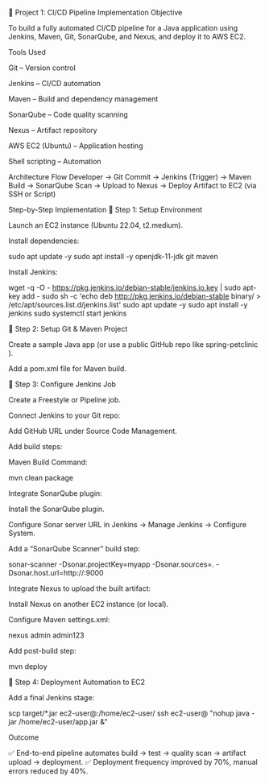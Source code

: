 🚀 Project 1: CI/CD Pipeline Implementation
Objective

To build a fully automated CI/CD pipeline for a Java application using Jenkins, Maven, Git, SonarQube, and Nexus, and deploy it to AWS EC2.

Tools Used

Git – Version control

Jenkins – CI/CD automation

Maven – Build and dependency management

SonarQube – Code quality scanning

Nexus – Artifact repository

AWS EC2 (Ubuntu) – Application hosting

Shell scripting – Automation

Architecture Flow
Developer → Git Commit → Jenkins (Trigger) → Maven Build → SonarQube Scan → 
Upload to Nexus → Deploy Artifact to EC2 (via SSH or Script)

Step-by-Step Implementation
🧩 Step 1: Setup Environment

Launch an EC2 instance (Ubuntu 22.04, t2.medium).

Install dependencies:

sudo apt update -y
sudo apt install -y openjdk-11-jdk git maven


Install Jenkins:

wget -q -O - https://pkg.jenkins.io/debian-stable/jenkins.io.key | sudo apt-key add -
sudo sh -c 'echo deb http://pkg.jenkins.io/debian-stable binary/ > /etc/apt/sources.list.d/jenkins.list'
sudo apt update -y
sudo apt install -y jenkins
sudo systemctl start jenkins

🧩 Step 2: Setup Git & Maven Project

Create a sample Java app (or use a public GitHub repo like spring-petclinic
).

Add a pom.xml file for Maven build.

🧩 Step 3: Configure Jenkins Job

Create a Freestyle or Pipeline job.

Connect Jenkins to your Git repo:

Add GitHub URL under Source Code Management.

Add build steps:

Maven Build Command:

mvn clean package


Integrate SonarQube plugin:

Install the SonarQube plugin.

Configure Sonar server URL in Jenkins → Manage Jenkins → Configure System.

Add a “SonarQube Scanner” build step:

sonar-scanner -Dsonar.projectKey=myapp -Dsonar.sources=. -Dsonar.host.url=http://<sonarqube-server>:9000


Integrate Nexus to upload the built artifact:

Install Nexus on another EC2 instance (or local).

Configure Maven settings.xml:

<server>
  <id>nexus</id>
  <username>admin</username>
  <password>admin123</password>
</server>


Add post-build step:

mvn deploy

🧩 Step 4: Deployment Automation to EC2

Add a final Jenkins stage:

scp target/*.jar ec2-user@<EC2-IP>:/home/ec2-user/
ssh ec2-user@<EC2-IP> "nohup java -jar /home/ec2-user/app.jar &"

Outcome

✅ End-to-end pipeline automates build → test → quality scan → artifact upload → deployment.
✅ Deployment frequency improved by 70%, manual errors reduced by 40%.
